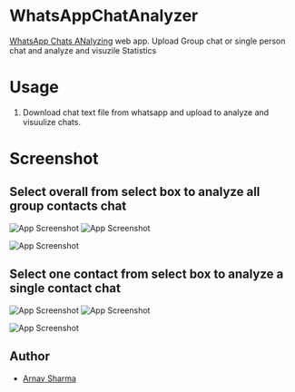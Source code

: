 # WhatsAppChatAnalyzer
[WhatsApp Chats ANalyzing](https://whatsapchatanz.streamlit.app/) web app. Upload Group chat or single person chat and analyze and visuzile Statistics

# Usage
1. Download chat text file from whatsapp and upload to analyze and visuulize chats.

# Screenshot
## Select overall from select box to analyze all group contacts chat

![App Screenshot](https://via.placeholder.com/400x50?text=App+Screenshot+Here) ![App Screenshot](https://via.placeholder.com/400x50?text=App+Screenshot+Here)

![App Screenshot](https://via.placeholder.com/400x50?text=App+Screenshot+Here)

## Select one contact from select box to analyze a single contact chat

![App Screenshot](https://via.placeholder.com/400x50?text=App+Screenshot+Here) ![App Screenshot](https://via.placeholder.com/400x50?text=App+Screenshot+Here)

![App Screenshot](https://via.placeholder.com/400x50?text=App+Screenshot+Here)

## Author

- [Arnav Sharma](https://www.github.com/sarnav38)

